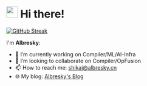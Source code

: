 <h1>
  <img src="https://emojis.slackmojis.com/emojis/images/1643514048/63/fry.png?1643514048", width="30">
  Hi there!
</h1>

[![GitHub Streak](https://github-readme-streak-stats.herokuapp.com?user=Albresky&border_radius=6)](https://git.io/streak-stats)

I'm **Albresky**:

- 🔭 I’m currently working on Compiler/ML/AI-Infra
- 👯 I’m looking to collaborate on Compiler/OpFusion
- 📫 How to reach me: shikai@albresky.cn
- 🌐 My blog: [Albresky's Blog](https://www.albresky.cn)

